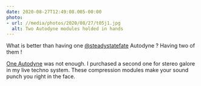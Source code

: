 ```yaml
---
date: 2020-08-27T12:49:08.005-00:00
photo:
- url: //media/photos/2020/08/27/t05j1.jpg
  alt: Two Autodyne modules holded in hands
---
```

What is better than having one [@steadystatefate](https://twitter.com/steadystatefate) Autodyne ?
Having two of them !

[One Autodyne](https://alienlebarge.ch/photos/2020/05/imsfi.html) was not enough. I purchased a second one for stereo galore in my live techno system. These compression modules make your sound punch you right in the face.
